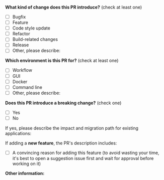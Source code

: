 <!--
！！！⚠️ 警告⚠️ ！！！更新代码不要使用该功能！！！请参考：https://github.com/Guovin/iptv-api/blob/master/docs/tutorial.md
这是修复代码或添加新功能的PR，在点击下方绿色按钮创建PR之前，请再次确认上面要合并的目标仓库（箭头指向的仓库名称）。
如果你只是想操作修改自己的仓库代码，箭头指向的base repository一定不能是Guovin/iptv-api！这会将你的代码提交合并到主仓库，导致产生无效PR以及垃圾邮件！
勿提交无效的PR（包括个人配置或更新结果），如果你是小白或非开发人员，最好不要使用该功能。
-->

<!-- PULL REQUEST TEMPLATE -->
<!-- (Update "[ ]" to "[x]" to check a box) -->

**What kind of change does this PR introduce?** (check at least one)

- [ ] Bugfix
- [ ] Feature
- [ ] Code style update
- [ ] Refactor
- [ ] Build-related changes
- [ ] Release
- [ ] Other, please describe:

**Which environment is this PR for?** (check at least one)

- [ ] Workflow
- [ ] GUI
- [ ] Docker
- [ ] Command line
- [ ] Other, please describe:

**Does this PR introduce a breaking change?** (check one)

- [ ] Yes
- [ ] No

If yes, please describe the impact and migration path for existing applications:

If adding a **new feature**, the PR's description includes:

- [ ] A convincing reason for adding this feature (to avoid wasting your time, it's best to open a suggestion issue
  first and wait for approval before working on it)

**Other information:**